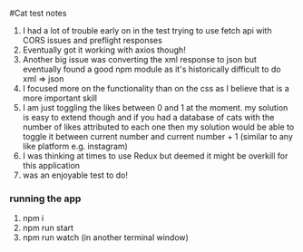 #Cat test notes

1. I had a lot of trouble early on in the test trying to use fetch api with CORS issues and preflight responses
2. Eventually got it working with axios though!
3. Another big issue was converting the xml response to json but eventually found a good npm module as it's historically
difficult to do xml => json
4. I focused more on the functionality than on the css as I believe that is a more important skill
5. I am just toggling the likes between 0 and 1 at the moment. my solution is easy to extend though and if you
had a database of cats with the number of likes attributed to each one then my solution would be able to toggle it between
current number and current number + 1 (similar to any like platform e.g. instagram)
6. I was thinking at times to use Redux but deemed it might be overkill for this application
7. was an enjoyable test to do!

### running the app
1. npm i
2. npm run start
3. npm run watch (in another terminal window)
